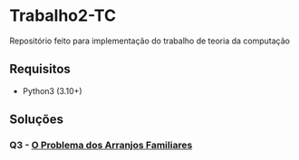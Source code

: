 # Trabalho2-TC
Repositório feito para implementação do trabalho de teoria da computação

## Requisitos

- Python3 (3.10+)

## Soluções

### Q3 - [O Problema dos Arranjos Familiares](https://github.com/wilvison/Trabalho2-TC/blob/main/transdutor%20finito)

<!-- Explicação resumida do problema -->
